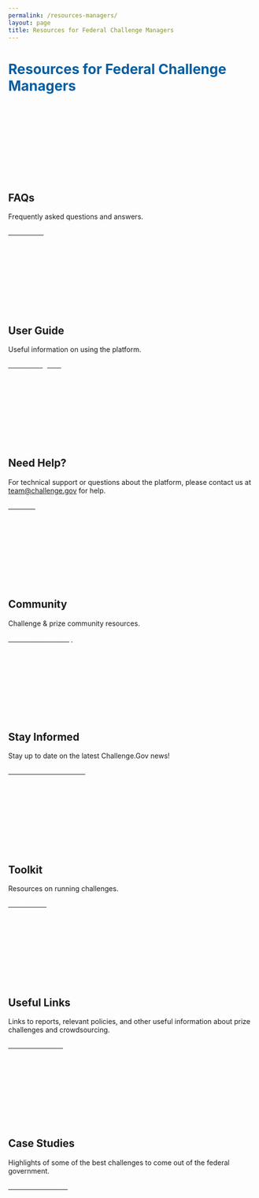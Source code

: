 ```yaml
---
permalink: /resources-managers/
layout: page
title: Resources for Federal Challenge Managers 
---
```

<h1 class="text-center usa-margin-bottom--4 font-weight-bold" style="color: #005ea2;">Resources for Federal Challenge Managers</h1>
<div class="grid-row grid-gap r-m">
  <div class="usa-width-one-half">
    <div class="usa-card">
      <div class="usa-card__body text-center">
        <svg class="usa-icon" aria-hidden="true" focusable="false" role="img"><svg aria-labelledby="cm-faq" role="img">
          <title id="cm-faq">ChallengeGov challenge manage frequently asked questions</title>        
          <use xlink:href="{{ site.baseurl }}/assets/uswds/img/sprite.svg#help"></use>
        </svg>
      </svg>
      <h2 class="usa-card__heading">FAQs</h2>
      <p class="usa-card__text">Frequently asked questions and answers.</p>
      <a href="{{ site.baseurl }}/federal-agency-faqs/" class="usa-button usa-button--primary margin-bottom-0">
        <span style="color: #ffffff;">Read FAQs</span>
      </a>
    </div>
  </div>
</div>
<div class="usa-width-one-half">
  <div class="usa-card">
    <div class="usa-card__body text-center">
      <svg class="usa-icon" aria-hidden="true" focusable="false" role="img"><svg aria-labelledby="cm-user-duide" role="img">
        <title id="cm-user-guide">ChallengeGov challenge manager user guide</title>        
        <use xlink:href="{{ site.baseurl }}/assets/uswds/img/sprite.svg#local_library"></use>
      </svg>
    </svg>
    <h2 class="usa-card__heading">User Guide</h2>
    <p class="usa-card__text">Useful information on using the platform.</p>
    <a href="{{ site.baseurl }}/cm-user-guide/" class="usa-button usa-button--primary margin-bottom-0">
      <span style="color: #ffffff;">Read user guide</span>
    </a>
  </div>
</div>
</div>
</div>
<div class="grid-row grid-gap r-m">
  <div class="usa-width-one-half">
    <div class="usa-card">
      <div class="usa-card__body text-center">
        <svg class="usa-icon" aria-hidden="true" focusable="false" role="img"><svg aria-labelledby="cm-need-help" role="img">
          <title id="cm-need-help">ChallengeGov challenge manager help resources</title>        
          <use xlink:href="{{ site.baseurl }}/assets/uswds/img/sprite.svg#support"></use>
        </svg>
      </svg>
      <h2 class="usa-card__heading">Need Help?</h2>
      <p class="usa-card__text">For technical support or questions about the platform, please contact us at <a href="mailto:team@challenge.gov" class="link">team@challenge.gov</a> for help. </p>
      <a href="mailto:team@challenge.gov" class="usa-button usa-button--primary margin-bottom-0">
        <span style="color: #ffffff;">Email us</span>
      </a>
    </div>
  </div>
</div>
<div class="usa-width-one-half">
  <div class="usa-card">
    <div class="usa-card__body text-center">
      <svg class="usa-icon" aria-hidden="true" focusable="false" role="img"><svg aria-labelledby="community" role="img">
        <title id="community">ChallengeGov challenge manager community resources</title>        
        <use xlink:href="{{ site.baseurl }}/assets/uswds/img/sprite.svg#people"></use>
      </svg>
    </svg>
    <h2 class="usa-card__heading">Community</h2>
    <p class="usa-card__text">Challenge &amp; prize community resources.</p>
    <a href="{{ site.baseurl }}/community/" class="usa-button usa-button--primary margin-bottom-0">
      <span style="color: #ffffff;">Join the community</span>
    </a>
  </div>
</div>
</div>
</div>
<div class="grid-row grid-gap r-m">
  <div class="usa-width-one-half">
    <div class="usa-card">
      <div class="usa-card__body text-center">
        <svg class="usa-icon" aria-hidden="true" focusable="false" role="img"><svg aria-labelledby="cm-newsletter" role="img">
          <title id="cm-newsletter">ChallengeGov challenge manager newsletter</title>        
          <use xlink:href="{{ site.baseurl }}/assets/uswds/img/sprite.svg#mail"></use>
        </svg>
      </svg>
      <h2 class="usa-card__heading">Stay Informed</h2>
      <p class="usa-card__text">Stay up to date on the latest Challenge.Gov news!</p>
      <a href="https://public.govdelivery.com/accounts/USGSATTS/subscriber/topics?qsp=USGSATTS_6" class="usa-button usa-button--primary margin-bottom-0">
        <span style="color: #ffffff;">Subscribe to newsletter</span>
      </a>
    </div>
  </div>
</div>
<div class="usa-width-one-half">
  <div class="usa-card">
    <div class="usa-card__body text-center">
      <svg class="usa-icon" aria-hidden="true" focusable="false" role="img"><svg aria-labelledby="toolkit" role="img">
        <title id="toolkit">ChallengeGov challenge manager toolkit</title>        
        <use xlink:href="{{ site.baseurl }}/assets/uswds/img/sprite.svg#construction"></use>
      </svg>
    </svg>
    <h2 class="usa-card__heading">Toolkit</h2>
    <p class="usa-card__text">Resources on running challenges.</p>
    <a href="{{ site.baseurl }}/assets/document-library/Challenge-Gov-Federal-Agency-Toolkit.pdf" class="usa-button usa-button--primary margin-bottom-0">
      <span style="color: #ffffff;">Read toolkit</span>
    </a>
  </div>
</div>
</div>
</div>
<div class="grid-row grid-gap r-m">
  <div class="usa-width-one-half">
    <div class="usa-card">
      <div class="usa-card__body text-center">
        <svg class="usa-icon" aria-hidden="true" focusable="false" role="img"><svg aria-labelledby="cm-useful-links" role="img">
          <title id="cm-useful-links">ChallengeGov challenge manager useful links</title>        
          <use xlink:href="{{ site.baseurl }}/assets/uswds/img/sprite.svg#construction"></use>
        </svg>
      </svg>
      <h2 class="usa-card__heading">Useful Links</h2>
      <p class="usa-card__text">Links to reports, relevant policies, and other useful information about prize challenges and crowdsourcing.</p>
      <a href="{{ site.baseurl }}/toolkit/resources/" class="usa-button usa-button--primary margin-bottom-0">
        <span style="color: #ffffff;">View useful links</span>
      </a>
    </div>
  </div>
</div>
<div class="usa-width-one-half">
  <div class="usa-card">
    <div class="usa-card__body text-center">
      <svg class="usa-icon" aria-hidden="true" focusable="false" role="img">
        <use xlink:href="{{ site.baseurl }}/assets/uswds/img/sprite.svg#topic"></use>
      </svg>
      <h2 class="usa-card__heading">Case Studies</h2>
      <p class="usa-card__text">Highlights of some of the best challenges to come out of the federal government.</p>
      <a href="{{ site.baseurl }}/toolkit/case-studies/" class="usa-button usa-button--primary margin-bottom-0">
        <span style="color: #ffffff;">Read case studies</span>
      </a>
    </div>
  </div>
</div>
</div>
